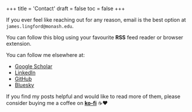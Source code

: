 +++
title = 'Contact'
draft = false
toc = false
+++

If you ever feel like reaching out for any reason, email is the best option at
`james.lingford@monash.edu`.

You can follow this blog using your favourite **RSS** feed reader or browser extension.

You can follow me elsewhere at:

* [Google Scholar](https://scholar.google.com/citations?user=4KSRHTUAAAAJ&hl=en)
* [LinkedIn](https://www.linkedin.com/in/jameslingford/)
* [GitHub](https://github.com/jlingford)
* [Bluesky](https://bsky.app/profile/jameslingford.bsky.social)

If you find my posts helpful and would like to read more of them,
please consider buying me a coffee on **[ko-fi](https://ko-fi.com/jameslingford)** ☕❤️
